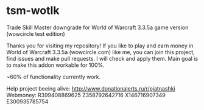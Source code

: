 # tsm-wotlk
Trade Skill Master downgrade for World of Warcraft 3.3.5a game version (wowcircle test edition)

Thanks you for visiting my repository!
If you like to play and earn money in World of Warcraft 3.3.5a (wowcircle.com) like me, you can join this project, find issues and make pull requests. I will check and apply them. Main goal is to make this addon workable for 100%.

~60% of functionality currently work. 

Help project beeing alive:
http://www.donationalerts.ru/r/pjatnashki
Webmoney:
R399408869625
Z358792642716
X146716907349
E300935785754
